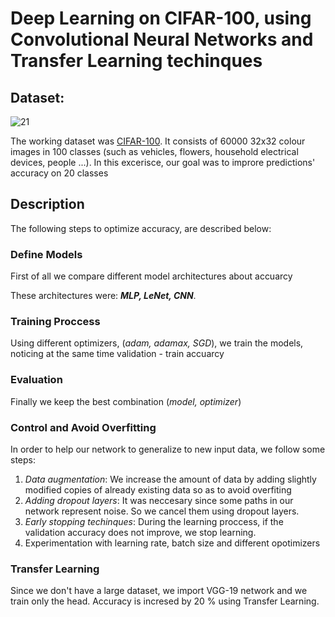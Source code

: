 # Deep Learning on CIFAR-100, using Convolutional Neural Networks and Transfer Learning techinques

## Dataset:

![21](https://user-images.githubusercontent.com/50829499/111316833-4492e680-866c-11eb-8247-010e756a2fcd.png)

The working dataset was [CIFAR-100](https://www.cs.toronto.edu/~kriz/cifar.html).  It consists of 60000 32x32 colour images in 100 classes (such as vehicles, flowers, household electrical devices, people ...). In this excerisce, our goal was to improre predictions' accuracy on 20 classes

## Description

 The following steps to optimize accuracy, are described below:

### Define Models 

First of all we compare different model architectures about accuarcy <br/>

These architectures were: ***MLP, LeNet, CNN***. <br/>

### Training Proccess

Using different optimizers, (*adam, adamax, SGD*), we train the models, noticing at the same time validation - train accuarcy 

### Evaluation 

Finally we keep the best combination (*model, optimizer*)

### Control and Avoid Overfitting

In order to help our network to generalize to new input data, we follow some steps:

1. *Data augmentation*:  We increase the amount of data by adding slightly modified copies of already existing data so as to avoid overfiting
2. *Adding dropout layers*: It was neccesary since some paths in our network represent noise. So we cancel them using dropout layers.
3. *Early stopping techinques*: During the learning proccess, if the validation accuracy does not improve, we stop learning.
4. Experimentation with learning rate, batch size and different opotimizers

### Transfer Learning

Since we don't have a large dataset, we import VGG-19 network  and we train only the head. Accuracy is incresed by 20 % using Transfer Learning.
